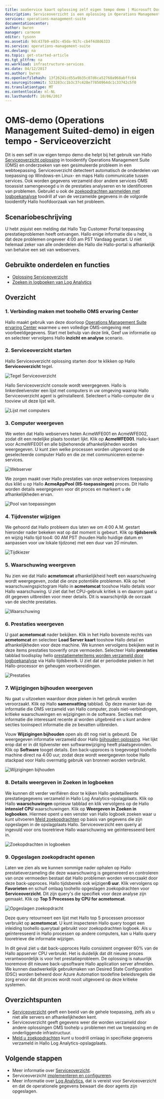 ```yaml
---
title: aaaService kaart oplossing zelf eigen tempo demo | Microsoft Docs
description: Serviceoverzicht is een oplossing in Operations Management Suite (OMS) die automatisch de onderdelen van toepassing op Windows detecteert en Linux-systemen en maps Hallo communicatie tussen services.  Dit is een self in uw eigen tempo demo die doorloopt met Serviceoverzicht tooidentify en onderzoeken van een gesimuleerde probleem in een webtoepassing.
services: operations-management-suite
documentationcenter: 
author: bwren
manager: carmonm
editor: tysonn
ms.assetid: 9dc437b9-e83c-45da-917c-cb4f4d8d6333
ms.service: operations-management-suite
ms.devlang: na
ms.topic: get-started-article
ms.tgt_pltfrm: na
ms.workload: infrastructure-services
ms.date: 04/12/2017
ms.author: bwren
ms.openlocfilehash: 13f26241cd55a9b35c07d6ca52760a968abffc64
ms.sourcegitcommit: 523283cc1b3c37c428e77850964dc1c33742c5f0
ms.translationtype: MT
ms.contentlocale: nl-NL
ms.lasthandoff: 10/06/2017
---
```

# <a name="operations-management-suite-oms-self-paced-demo---service-map"></a>OMS-demo (Operations Management Suited-demo) in eigen tempo - Serviceoverzicht
Dit is een self in uw eigen tempo demo die helpt bij het gebruik van Hallo [Serviceoverzicht oplossing](operations-management-suite-service-map.md) in tooidentify Operations Management Suite (OMS) en onderzoeken van een gesimuleerde probleem in een webtoepassing.  Serviceoverzicht detecteert automatisch de onderdelen van toepassing op Windows-en Linux- en maps Hallo communicatie tussen services.  Ook worden gegevens verzameld door andere services OMS tooassist samengevoegd u in de prestaties analyseren en te identificeren van problemen.  Gebruikt u ook de [zoekopdrachten aanmelden met logboekanalyse](../log-analytics/log-analytics-log-searches.md) toodrill af van de verzamelde gegevens in de volgorde tooidentify Hallo hoofdoorzaak van het probleem.


## <a name="scenario-description"></a>Scenariobeschrijving
U hebt zojuist een melding dat Hallo Top Customer Portal toepassing prestatieproblemen heeft ontvangen.  Hallo enige informatie die u hebt, is dat deze problemen ongeveer 4:00 am PST Vandaag gestart.  U niet helemaal zeker van alle onderdelen die Hallo die Hallo-portal is afhankelijk van behalve een set van webservers.  

## <a name="components-and-features-used"></a>Gebruikte onderdelen en functies
- [Oplossing Serviceoverzicht](operations-management-suite-service-map.md)
- [Zoeken in logboeken van Log Analytics](../log-analytics/log-analytics-log-searches.md)


## <a name="walk-through"></a>Overzicht

### <a name="1-connect-toohello-oms-experience-center"></a>1. Verbinding maken met toohello OMS ervaring Center
Hallo maakt gebruik van deze doorloop [Operations Management Suite ervaring Center](https://experience.mms.microsoft.com/) waarmee u een volledige OMS-omgeving met voorbeeldgegevens. Start met behulp van deze link, Geef uw informatie op en selecteer vervolgens Hallo **inzicht en analyse** scenario.


### <a name="2-start-service-map"></a>2. Serviceoverzicht starten
Hallo Serviceoverzicht oplossing starten door te klikken op Hallo **Serviceoverzicht** tegel.

![Tegel Serviceoverzicht](media/operations-management-suite-walkthrough-servicemap/tile.png)

Hallo Serviceoverzicht console wordt weergegeven.  Hallo is linkerdeelvenster een lijst met computers in uw omgeving waarop Hallo Serviceoverzicht agent is geïnstalleerd.  Selecteert u Hallo-computer die u tooview uit deze lijst wilt.

![Lijst met computers](media/operations-management-suite-walkthrough-servicemap/computer-list.png)


### <a name="3-view-computer"></a>3. Computer weergeven
We weten dat Hallo webservers heten AcmeWFE001 en AcmeWFE002, zodat dit een redelijke plaats toostart lijkt.  Klik op **AcmeWFE001**.  Hallo-kaart voor AcmeWFE001 en alle bijbehorende afhankelijkheden worden weergegeven.  U kunt zien welke processen worden uitgevoerd op de geselecteerde computer Hallo en die ze met communiceren externe-services.

![Webserver](media/operations-management-suite-walkthrough-servicemap/web-server.png)

We zorgen maakt over Hallo prestaties van onze webservices toepassing dus klikt u op Hallo **AcmeAppPool (IIS-toepassingen)** proces.  Dit Hallo worden details weergegeven voor dit proces en markeert u de afhankelijkheden ervan.  

![Pool van toepassingen](media/operations-management-suite-walkthrough-servicemap/app-pool.png)


### <a name="4-change-time-window"></a>4. Tijdvenster wijzigen

We gehoord dat Hallo probleem dus laten we om 4:00 A.M. gestart hieronder nader bekeken wat op dat moment is gebeurt. Klik op **tijdsbereik** en wijzig Hallo tijd too4: 00 AM PST (houden Hallo huidige datum en aanpassen voor uw lokale tijdzone) met een duur van 20 minuten.

![Tijdkiezer](./media/operations-management-suite-walkthrough-servicemap/time-picker.png)


### <a name="5-view-alert"></a>5. Waarschuwing weergeven

Nu zien we dat Hallo **acmetomcat** afhankelijkheid heeft een waarschuwing wordt weergegeven, zodat die onze potentiële problemen.  Klik op het waarschuwingspictogram Hallo in **acmetomcat** tooshow Hallo details voor Hallo waarschuwing.  U ziet dat het CPU-gebruik kritiek is en daarom gaat u dit gegeven uitbreiden voor meer details.  Dit is waarschijnlijk de oorzaak van de slechte prestaties. 

![Waarschuwing](./media/operations-management-suite-walkthrough-servicemap/alert.png)


### <a name="6-view-performance"></a>6. Prestaties weergeven

U gaat **acmetomcat** nader bekijken.  Klik in het Hallo bovenste rechts van **acmetomcat** en selecteer **Load Server kaart** tooshow Hallo detail en afhankelijkheden voor deze machine. We kunnen vervolgens bekijken wat in deze items prestaties tooverify onze vermoeden.  Selecteer Hallo **prestaties** tabblad toodisplay hello [prestatiemeteritems worden verzameld door logboekanalyse](../log-analytics/log-analytics-data-sources-performance-counters.md) via Hallo tijdsbereik.  U ziet dat er periodieke pieken in het Hallo-processor en geheugen voorbereidingen.

![Prestaties](./media/operations-management-suite-walkthrough-servicemap/performance.png)


### <a name="7-view-change-tracking"></a>7. Wijzigingen bijhouden weergeven
Nu gaat u uitzoeken waardoor deze pieken in het gebruik worden veroorzaakt.  Klik op Hallo **samenvatting** tabblad.  Op deze manier kan de informatie die OMS verzameld van Hallo computer, zoals niet-verbindingen, kritieke waarschuwingen en wijzigingen in de software.  Secties met informatie die interessant recente al worden uitgebreid en u kunt andere secties tooinspect informatie die ze bevatten uitbreiden.


Vouw **Wijzigingen bijhouden** open als dit nog niet is gebeurd.  De weergegeven informatie verzameld door Hallo [bijhouden oplossing](../log-analytics/log-analytics-change-tracking.md).  Het lijkt erop dat er in dit tijdvenster een softwarewijziging heeft plaatsgevonden.  Klik op **Software** tooget details.  Een back-upproces is toegevoegd toohello machine direct na 4:00 uur, zodat deze wordt weergegeven toobe Hallo stackpad voor Hallo overmatig gebruik van bronnen worden verbruikt.

![Wijzigingen bijhouden](./media/operations-management-suite-walkthrough-servicemap/change-tracking.png)



### <a name="8-view-details-in-log-search"></a>8. Details weergeven in Zoeken in logboeken
We kunnen dit verder verifiëren door te kijken Hallo gedetailleerde prestatiegegevens verzameld in Hallo Log Analytics-opslagplaats.  Klik op Hallo **waarschuwingen** opnieuw tabblad en klik vervolgens op de Hallo **intensief CPU** waarschuwingen.  Klik op **Weergeven in Zoeken in logboeken**.  Hiermee opent u een venster van Hallo logboek zoeken waar u kunt uitvoeren [Meld zoekopdrachten](../log-analytics/log-analytics-log-searches.md) op basis van gegevens die zijn opgeslagen in de opslagplaats Hallo.  Serviceoverzicht een queriy al ingevuld voor ons tooretrieve Hallo waarschuwing we geïnteresseerd bent in.  

![Zoekopdrachten in logboeken](./media/operations-management-suite-walkthrough-servicemap/log-search.png)


### <a name="9-open-saved-search"></a>9. Opgeslagen zoekopdracht openen
Laten we zien als we kunnen sommige nader ophalen op Hallo prestatieverzameling die deze waarschuwing is gegenereerd en controleren van onze vermoeden bestaat dat Hallo problemen worden veroorzaakt door deze back-upproces.  Hallo tijdsbereik ook wijzigen**6 uur**.  Klik vervolgens op **Favorieten** en schuif omlaag toohello opgeslagen zoekopdrachten voor **Serviceoverzicht**.  Dit zijn query's die specifiek voor deze analyse zijn gemaakt.  Klik op **Top 5 Processes by CPU for acmetomcat**.

![Opgeslagen zoekopdracht](./media/operations-management-suite-walkthrough-servicemap/saved-search.png)


Deze query retourneert een lijst met Hallo top 5 processen processor verbruikt op **acmetomcat**.  U kunt inspecteren Hallo query tooget een inleiding toohello querytaal gebruikt voor zoekopdrachten logboek.  Als u geïnteresseerd in Hallo processen op andere computers, kan u Hallo query tooretrieve die informatie wijzigen.

In dit geval ziet u dat back-upproces Hallo consistent ongeveer 60% van de Hallo appserver CPU verbruikt.  Het is duidelijk dat dit nieuwe proces verantwoordelijk is voor het prestatieprobleem.  De oplossing is natuurlijk tooremove dit nieuwe back-upsoftware Hallo application server afmelden.  We kunnen daadwerkelijk gebruikmaken van Desired State Configuration (DSC) worden beheerd door Azure Automation toodefine beleidsregels die zorg ervoor dat dit proces wordt nooit uitgevoerd op deze kritieke systemen.


## <a name="summary-points"></a>Overzichtspunten
- [Serviceoverzicht](operations-management-suite-service-map.md) geeft een beeld van de gehele toepassing, zelfs als u niet alle servers en afhankelijkheden kent.
- Serviceoverzicht geeft gegevens weer die worden verzameld door andere oplossingen OMS toohelp u problemen met uw toepassing en de onderliggende infrastructuur.
- [Meld u zoekopdrachten](../log-analytics/log-analytics-log-searches.md) kunt u toodrill omlaag in specifieke gegevens verzameld in Hallo Log Analytics-opslagplaats.    

## <a name="next-steps"></a>Volgende stappen
- Meer informatie over [Serviceoverzicht](operations-management-suite-service-map.md).
- Serviceoverzicht [implementeren en configureren](operations-management-suite-service-map-configure.md).
- Meer informatie over [Log Analytics](../log-analytics/log-analytics-overview.md), dat is vereist voor Serviceoverzicht en dat de operationele gegevens bewaart die door agents zijn opgeslagen.